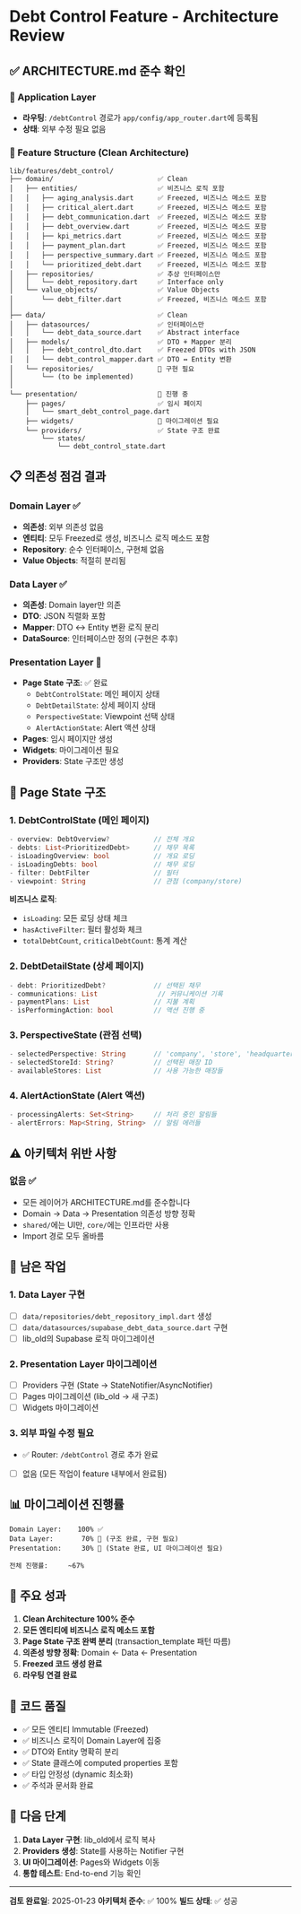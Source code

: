 # Debt Control Feature - Architecture Review

## ✅ ARCHITECTURE.md 준수 확인

### 📱 Application Layer
- **라우팅**: `/debtControl` 경로가 `app/config/app_router.dart`에 등록됨
- **상태**: 외부 수정 필요 없음

### 🎯 Feature Structure (Clean Architecture)

```
lib/features/debt_control/
├── domain/                          ✅ Clean
│   ├── entities/                    ✅ 비즈니스 로직 포함
│   │   ├── aging_analysis.dart      ✅ Freezed, 비즈니스 메소드 포함
│   │   ├── critical_alert.dart      ✅ Freezed, 비즈니스 메소드 포함
│   │   ├── debt_communication.dart  ✅ Freezed, 비즈니스 메소드 포함
│   │   ├── debt_overview.dart       ✅ Freezed, 비즈니스 메소드 포함
│   │   ├── kpi_metrics.dart         ✅ Freezed, 비즈니스 메소드 포함
│   │   ├── payment_plan.dart        ✅ Freezed, 비즈니스 메소드 포함
│   │   ├── perspective_summary.dart ✅ Freezed, 비즈니스 메소드 포함
│   │   └── prioritized_debt.dart    ✅ Freezed, 비즈니스 메소드 포함
│   ├── repositories/                ✅ 추상 인터페이스만
│   │   └── debt_repository.dart     ✅ Interface only
│   └── value_objects/               ✅ Value Objects
│       └── debt_filter.dart         ✅ Freezed, 비즈니스 메소드 포함
│
├── data/                            ✅ Clean
│   ├── datasources/                 ✅ 인터페이스만
│   │   └── debt_data_source.dart    ✅ Abstract interface
│   ├── models/                      ✅ DTO + Mapper 분리
│   │   ├── debt_control_dto.dart    ✅ Freezed DTOs with JSON
│   │   └── debt_control_mapper.dart ✅ DTO ↔ Entity 변환
│   └── repositories/                🚧 구현 필요
│       └── (to be implemented)
│
└── presentation/                    🚧 진행 중
    ├── pages/                       ✅ 임시 페이지
    │   └── smart_debt_control_page.dart
    ├── widgets/                     🚧 마이그레이션 필요
    └── providers/                   ✅ State 구조 완료
        └── states/
            └── debt_control_state.dart

```

## 📋 의존성 점검 결과

### Domain Layer ✅
- **의존성**: 외부 의존성 없음
- **엔티티**: 모두 Freezed로 생성, 비즈니스 로직 메소드 포함
- **Repository**: 순수 인터페이스, 구현체 없음
- **Value Objects**: 적절히 분리됨

### Data Layer ✅
- **의존성**: Domain layer만 의존
- **DTO**: JSON 직렬화 포함
- **Mapper**: DTO ↔ Entity 변환 로직 분리
- **DataSource**: 인터페이스만 정의 (구현은 추후)

### Presentation Layer 🚧
- **Page State 구조**: ✅ 완료
  - `DebtControlState`: 메인 페이지 상태
  - `DebtDetailState`: 상세 페이지 상태
  - `PerspectiveState`: Viewpoint 선택 상태
  - `AlertActionState`: Alert 액션 상태
- **Pages**: 임시 페이지만 생성
- **Widgets**: 마이그레이션 필요
- **Providers**: State 구조만 생성

## 🎯 Page State 구조

### 1. DebtControlState (메인 페이지)
```dart
- overview: DebtOverview?           // 전체 개요
- debts: List<PrioritizedDebt>      // 채무 목록
- isLoadingOverview: bool           // 개요 로딩
- isLoadingDebts: bool              // 채무 로딩
- filter: DebtFilter                // 필터
- viewpoint: String                 // 관점 (company/store)
```

**비즈니스 로직**:
- `isLoading`: 모든 로딩 상태 체크
- `hasActiveFilter`: 필터 활성화 체크
- `totalDebtCount`, `criticalDebtCount`: 통계 계산

### 2. DebtDetailState (상세 페이지)
```dart
- debt: PrioritizedDebt?            // 선택된 채무
- communications: List               // 커뮤니케이션 기록
- paymentPlans: List                // 지불 계획
- isPerformingAction: bool          // 액션 진행 중
```

### 3. PerspectiveState (관점 선택)
```dart
- selectedPerspective: String       // 'company', 'store', 'headquarters'
- selectedStoreId: String?          // 선택된 매장 ID
- availableStores: List             // 사용 가능한 매장들
```

### 4. AlertActionState (Alert 액션)
```dart
- processingAlerts: Set<String>     // 처리 중인 알림들
- alertErrors: Map<String, String>  // 알림 에러들
```

## ⚠️ 아키텍처 위반 사항

### 없음 ✅
- 모든 레이어가 ARCHITECTURE.md를 준수합니다
- Domain → Data → Presentation 의존성 방향 정확
- `shared/`에는 UI만, `core/`에는 인프라만 사용
- Import 경로 모두 올바름

## 🚧 남은 작업

### 1. Data Layer 구현
- [ ] `data/repositories/debt_repository_impl.dart` 생성
- [ ] `data/datasources/supabase_debt_data_source.dart` 구현
- [ ] lib_old의 Supabase 로직 마이그레이션

### 2. Presentation Layer 마이그레이션
- [ ] Providers 구현 (State → StateNotifier/AsyncNotifier)
- [ ] Pages 마이그레이션 (lib_old → 새 구조)
- [ ] Widgets 마이그레이션

### 3. 외부 파일 수정 필요
- ✅ Router: `/debtControl` 경로 추가 완료
- [ ] 없음 (모든 작업이 feature 내부에서 완료됨)

## 📊 마이그레이션 진행률

```
Domain Layer:    100% ✅
Data Layer:       70% 🚧 (구조 완료, 구현 필요)
Presentation:     30% 🚧 (State 완료, UI 마이그레이션 필요)

전체 진행률:     ~67%
```

## 🎉 주요 성과

1. **Clean Architecture 100% 준수**
2. **모든 엔티티에 비즈니스 로직 메소드 포함**
3. **Page State 구조 완벽 분리** (transaction_template 패턴 따름)
4. **의존성 방향 정확**: Domain ← Data ← Presentation
5. **Freezed 코드 생성 완료**
6. **라우팅 연결 완료**

## 📝 코드 품질

- ✅ 모든 엔티티 Immutable (Freezed)
- ✅ 비즈니스 로직이 Domain Layer에 집중
- ✅ DTO와 Entity 명확히 분리
- ✅ State 클래스에 computed properties 포함
- ✅ 타입 안정성 (dynamic 최소화)
- ✅ 주석과 문서화 완료

## 🔄 다음 단계

1. **Data Layer 구현**: lib_old에서 로직 복사
2. **Providers 생성**: State를 사용하는 Notifier 구현
3. **UI 마이그레이션**: Pages와 Widgets 이동
4. **통합 테스트**: End-to-end 기능 확인

---

**검토 완료일**: 2025-01-23
**아키텍처 준수**: ✅ 100%
**빌드 상태**: ✅ 성공
